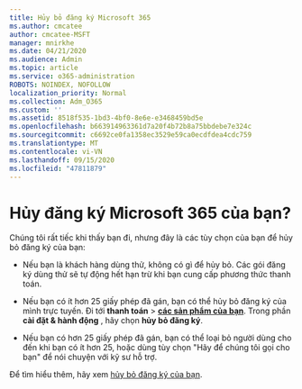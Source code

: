 ```yaml
---
title: Hủy bỏ đăng ký Microsoft 365
ms.author: cmcatee
author: cmcatee-MSFT
manager: mnirkhe
ms.date: 04/21/2020
ms.audience: Admin
ms.topic: article
ms.service: o365-administration
ROBOTS: NOINDEX, NOFOLLOW
localization_priority: Normal
ms.collection: Adm_O365
ms.custom: ''
ms.assetid: 8518f535-1bd3-4bf0-8e6e-e3468459bd5e
ms.openlocfilehash: b663914963361d7a20f4b72b8a75bbdebe7e324c
ms.sourcegitcommit: c6692ce0fa1358ec3529e59ca0ecdfdea4cdc759
ms.translationtype: MT
ms.contentlocale: vi-VN
ms.lasthandoff: 09/15/2020
ms.locfileid: "47811879"
---
```

# <a name="cancelling-your-microsoft-365-subscription"></a>Hủy đăng ký Microsoft 365 của bạn?

Chúng tôi rất tiếc khi thấy bạn đi, nhưng đây là các tùy chọn của bạn để hủy bỏ đăng ký của bạn:
  
- Nếu bạn là khách hàng dùng thử, không có gì để hủy bỏ. Các gói đăng ký dùng thử sẽ tự động hết hạn trừ khi bạn cung cấp phương thức thanh toán.

- Nếu bạn có ít hơn 25 giấy phép đã gán, bạn có thể hủy bỏ đăng ký của mình trực tuyến. Đi tới **thanh toán** \> **[các sản phẩm của bạn](https://go.microsoft.com/fwlink/p/?linkid=842054)**. Trong phần **cài đặt & hành động** , hãy chọn **hủy bỏ đăng ký**.

- Nếu bạn có hơn 25 giấy phép đã gán, bạn có thể loại bỏ người dùng cho đến khi bạn có ít hơn 25, hoặc dùng tùy chọn "Hãy để chúng tôi gọi cho bạn" để nói chuyện với kỹ sư hỗ trợ.

Để tìm hiểu thêm, hãy xem [hủy bỏ đăng ký của bạn](https://docs.microsoft.com/microsoft-365/commerce/subscriptions/cancel-your-subscription).